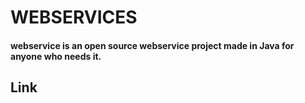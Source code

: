 # WEBSERVICES

#### webservice is an open source webservice project made in Java for anyone who needs it.

## Link

#### 
#### 